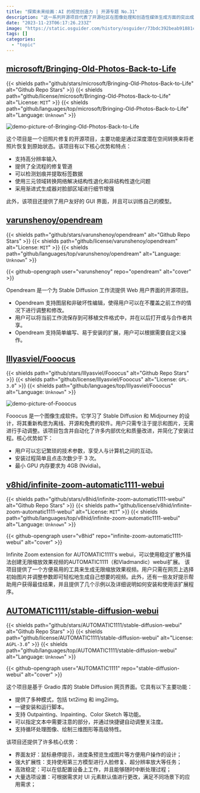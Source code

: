 ```yaml
---
title: "探索未来绘画：AI 的视觉创造力 | 开源专题 No.31"
description: "这一系列开源项目代表了开源社区在图像处理和创造性媒体生成方面的突出成就。它们的共同特点在于，它们都致力于提供出色的用户体验，让用户能够轻松实现复杂的图像处理和生成任务。这些项目坚守着开放源代码的理念，通过活跃的社区支持和高度灵活的功能，为用户提供了强大的工具。"
date: "2023-11-23T06:17:26.233Z"
image: "https://static.osguider.com/history/osguider/73bdc392beab91881cdb5d0e7590b28d.png"
tags: []
categories:
  - "topic"
---
```


## [microsoft/Bringing-Old-Photos-Back-to-Life](https://github.com/microsoft/Bringing-Old-Photos-Back-to-Life)

{{< shields path="github/stars/microsoft/Bringing-Old-Photos-Back-to-Life" alt="Github Repo Stars" >}} {{< shields path="github/license/microsoft/Bringing-Old-Photos-Back-to-Life" alt="License: `MIT`" >}} {{< shields path="github/languages/top/microsoft/Bringing-Old-Photos-Back-to-Life" alt="Language: `Unknown`" >}}

![demo-picture-of-Bringing-Old-Photos-Back-to-Life](https://static.osguider.com/history/2023/02b70181768fc3245125086221a88880.webp)

这个项目是一个旧照片修复的开源项目，主要功能是通过深度潜在空间转换来将老照片恢复到原始状态。该项目有以下核心优势和特点：

- 支持高分辨率输入
- 提供了全流程的修复管道
- 可以检测划痕并提取标签数据
- 使用三元领域转换网络解决结构性退化和非结构性退化问题
- 采用渐进式生成器对脸部区域进行细节增强

此外，该项目还提供了用户友好的 GUI 界面，并且可以训练自己的模型。

## [varunshenoy/opendream](https://github.com/varunshenoy/opendream)

{{< shields path="github/stars/varunshenoy/opendream" alt="Github Repo Stars" >}} {{< shields path="github/license/varunshenoy/opendream" alt="License: `MIT`" >}} {{< shields path="github/languages/top/varunshenoy/opendream" alt="Language: `Unknown`" >}}

{{< github-opengraph user="varunshenoy" repo="opendream" alt="cover" >}}

Opendream 是一个为 Stable Diffusion 工作流提供 Web 用户界面的开源项目。

- Opendream 支持图层和非破坏性编辑，使得用户可以在不覆盖之前工作的情况下进行调整和修改。
- 用户可以将当前工作流保存到可移植文件格式中，并在以后打开或与合作者共享。
- Opendream 支持简单编写、易于安装的扩展，用户可以根据需要自定义操作。

## [lllyasviel/Fooocus](https://github.com/lllyasviel/Fooocus)

{{< shields path="github/stars/lllyasviel/Fooocus" alt="Github Repo Stars" >}} {{< shields path="github/license/lllyasviel/Fooocus" alt="License: `GPL-3.0`" >}} {{< shields path="github/languages/top/lllyasviel/Fooocus" alt="Language: `Unknown`" >}}

![demo-picture-of-Fooocus](https://static.osguider.com/history/2023/327fb435f875e3928a4ea12c4a6c0fc4.webp)

Fooocus 是一个图像生成软件。它学习了 Stable Diffusion 和 Midjourney 的设计，将其重新构思为离线、开源和免费的软件。用户只需专注于提示和图片，无需进行手动调整。该项目包含并自动化了许多内部优化和质量改进，并简化了安装过程。核心优势如下：

- 用户可以忘记繁琐的技术参数，享受人与计算机之间的互动。
- 安装过程简单且点击次数少于 3 次。
- 最小 GPU 内存要求为 4GB (Nvidia)。

## [v8hid/infinite-zoom-automatic1111-webui](https://github.com/v8hid/infinite-zoom-automatic1111-webui)

{{< shields path="github/stars/v8hid/infinite-zoom-automatic1111-webui" alt="Github Repo Stars" >}} {{< shields path="github/license/v8hid/infinite-zoom-automatic1111-webui" alt="License: `MIT`" >}} {{< shields path="github/languages/top/v8hid/infinite-zoom-automatic1111-webui" alt="Language: `Unknown`" >}}

{{< github-opengraph user="v8hid" repo="infinite-zoom-automatic1111-webui" alt="cover" >}}

Infinite Zoom extension for AUTOMATIC1111's webui，可以使用稳定扩散外描法创建无限缩放效果视频的AUTOMATIC1111（和Vladmandic）webui扩展。
该项目提供了一个方便易用的工具来生成无限缩放效果视频。用户只需在网页上选择初始图片并调整参数即可轻松地生成自己想要的视频。此外，还有一些友好提示帮助用户获得最佳结果，并且提供了几个示例以及详细说明如何安装和使用该扩展程序。

## [AUTOMATIC1111/stable-diffusion-webui](https://github.com/AUTOMATIC1111/stable-diffusion-webui)

{{< shields path="github/stars/AUTOMATIC1111/stable-diffusion-webui" alt="Github Repo Stars" >}} {{< shields path="github/license/AUTOMATIC1111/stable-diffusion-webui" alt="License: `AGPL-3.0`" >}} {{< shields path="github/languages/top/AUTOMATIC1111/stable-diffusion-webui" alt="Language: `Unknown`" >}}

{{< github-opengraph user="AUTOMATIC1111" repo="stable-diffusion-webui" alt="cover" >}}

这个项目是基于 Gradio 库的 Stable Diffusion 网页界面。它具有以下主要功能：

- 提供了多种模式，包括 txt2img 和 img2img。
- 一键安装和运行脚本。
- 支持 Outpainting、Inpainting、Color Sketch 等功能。
- 可以指定文本中需要注意的部分，并通过快捷键自动调整关注度。
- 支持循环处理图像、绘制三维图形等高级特性。

该项目还提供了许多核心优势：

- 界面友好：鼠标悬停提示，进度条预览生成图片等方便用户操作的设计；
- 强大扩展性：支持使用第三方模型进行人脸修复、超分辨率放大等任务；
- 高效稳定：可以在低配置设备上工作，并且能够随时中断处理过程；
- 大量选项设置：可根据需求对 UI 元素默认值进行更改，满足不同场景下的应用需求；
